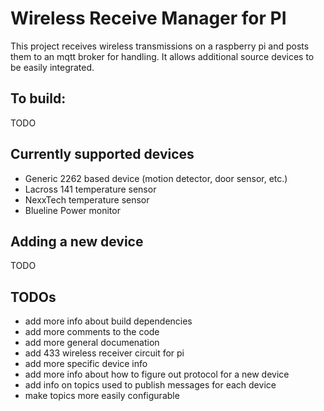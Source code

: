 # Wireless Receive Manager for PI

This project receives wireless transmissions on a raspberry pi and
posts them to an mqtt broker for handling.  It allows additional
source devices to be easily integrated.


## To build:
TODO

## Currently supported devices
- Generic 2262 based device (motion detector, door sensor, etc.)
- Lacross 141 temperature sensor
- NexxTech temperature sensor
- Blueline Power monitor

## Adding a new device
TODO

## TODOs
- add more info about build dependencies
- add more comments to the code
- add more general documenation
- add 433 wireless receiver circuit for pi
- add more specific device info
- add more info about how to figure out protocol for a new device
- add info on topics used to publish messages for each device
- make topics more easily configurable
